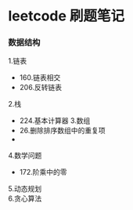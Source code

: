 # leetcode 刷题笔记
### 数据结构
1.链表
  * 160.链表相交
  * 206.反转链表

2.栈
 * 224.基本计算器
3.数组
 * 26.删除排序数组中的重复项
 * 
4.数学问题
 * 172.阶乘中的零



5.动态规划    
6.贪心算法
